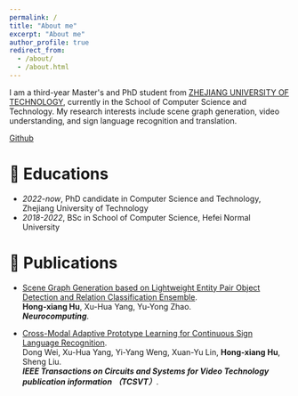 ```yaml
---
permalink: /
title: "About me"
excerpt: "About me"
author_profile: true
redirect_from: 
  - /about/
  - /about.html
---
```


I am a third-year Master's and PhD student from [ZHEJIANG UNIVERSITY OF TECHNOLOGY](https://www.zjut.edu.cn/), currently in the School of Computer Science and Technology. My research interests include scene graph generation, video understanding, and sign language recognition and translation.

[Github](https://github.com/xhonghu)

# 📖 Educations
- *2022-now*, PhD candidate in Computer Science and Technology, Zhejiang University of Technology
- *2018-2022*, BSc in School of Computer Science, Hefei Normal University

# 📝 Publications 
- [Scene Graph Generation based on Lightweight Entity Pair Object Detection and Relation Classification Ensemble](https://www.sciencedirect.com/science/article/abs/pii/S0925231225008021).<br>
  **Hong-xiang Hu**, Xu-Hua Yang, Yu-Yong Zhao.<br>
  **<i>Neurocomputing</i>**.

- [Cross-Modal Adaptive Prototype Learning for Continuous Sign Language Recognition](https://ieeexplore.ieee.org/document/10896751).<br>
  Dong Wei, Xu-Hua Yang, Yi-Yang Weng, Xuan-Yu Lin, **Hong-xiang Hu**, Sheng Liu.<br>
  **<i>IEEE Transactions on Circuits and Systems for Video Technology publication information （TCSVT）</i>**.
